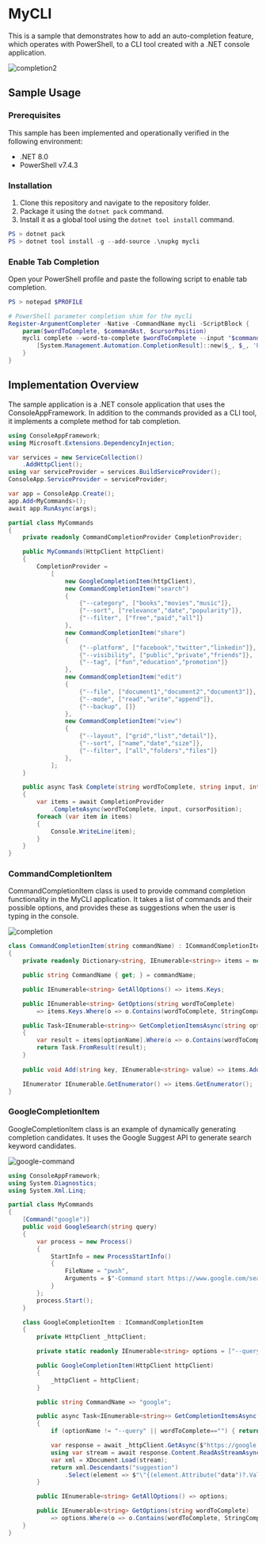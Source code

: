 # MyCLI

This is a sample that demonstrates how to add an auto-completion feature, which operates with PowerShell, to a CLI tool created with a .NET console application.

![completion2](/img/completion2.gif)

## Sample Usage

### Prerequisites

This sample has been implemented and operationally verified in the following environment:

- .NET 8.0
- PowerShell v7.4.3

### Installation

1. Clone this repository and navigate to the repository folder.
2. Package it using the `dotnet pack` command.
3. Install it as a global tool using the `dotnet tool install` command.

```powershell
PS > dotnet pack
PS > dotnet tool install -g --add-source .\nupkg mycli
```

### Enable Tab Completion
Open your PowerShell profile and paste the following script to enable tab completion.

```powershell
PS > notepad $PROFILE
```

```powershell
# PowerShell parameter completion shim for the mycli
Register-ArgumentCompleter -Native -CommandName mycli -ScriptBlock {
    param($wordToComplete, $commandAst, $cursorPosition)
    mycli complete --word-to-complete $wordToComplete --input "$commandAst" --cursor-position $cursorPosition | ForEach-Object {
        [System.Management.Automation.CompletionResult]::new($_, $_, 'ParameterValue', $_)
    }
}

```

## Implementation Overview
The sample application is a .NET console application that uses the ConsoleAppFramework. In addition to the commands provided as a CLI tool, it implements a complete method for tab completion.

```cs
using ConsoleAppFramework;
using Microsoft.Extensions.DependencyInjection;

var services = new ServiceCollection()
    .AddHttpClient();
using var serviceProvider = services.BuildServiceProvider();
ConsoleApp.ServiceProvider = serviceProvider;

var app = ConsoleApp.Create();
app.Add<MyCommands>();
await app.RunAsync(args);

partial class MyCommands
{
    private readonly CommandCompletionProvider CompletionProvider;

    public MyCommands(HttpClient httpClient)
    {
        CompletionProvider =
            [
                new GoogleCompletionItem(httpClient),
                new CommandCompletionItem("search")
                {
                    {"--category", ["books","movies","music"]},
                    {"--sort", ["relevance","date","popularity"]},
                    {"--filter", ["free","paid","all"]}
                },
                new CommandCompletionItem("share")
                {
                    {"--platform", ["facebook","twitter","linkedin"]},
                    {"--visibility", ["public","private","friends"]},
                    {"--tag", ["fun","education","promotion"]}
                },
                new CommandCompletionItem("edit")
                {
                    {"--file", ["document1","document2","document3"]},
                    {"--mode", ["read","write","append"]},
                    {"--backup", []}
                },
                new CommandCompletionItem("view")
                {
                    {"--layout", ["grid","list","detail"]},
                    {"--sort", ["name","date","size"]},
                    {"--filter", ["all","folders","files"]}
                },
            ];
    }

    public async Task Complete(string wordToComplete, string input, int cursorPosition)
    {
        var items = await CompletionProvider
            .CompleteAsync(wordToComplete, input, cursorPosition);
        foreach (var item in items)
        {
            Console.WriteLine(item);
        }
    }
}
```

### CommandCompletionItem

CommandCompletionItem class is used to provide command completion functionality in the MyCLI application. It takes a list of commands and their possible options, and provides these as suggestions when the user is typing in the console.

![completion](/img/completion.gif)

```cs
class CommandCompletionItem(string commandName) : ICommandCompletionItem, IEnumerable
{
    private readonly Dictionary<string, IEnumerable<string>> items = new();

    public string CommandName { get; } = commandName;

    public IEnumerable<string> GetAllOptions() => items.Keys;

    public IEnumerable<string> GetOptions(string wordToComplete)
        => items.Keys.Where(o => o.Contains(wordToComplete, StringComparison.InvariantCultureIgnoreCase));

    public Task<IEnumerable<string>> GetCompletionItemsAsync(string optionName, string wordToComplete)
    {
        var result = items[optionName].Where(o => o.Contains(wordToComplete, StringComparison.InvariantCultureIgnoreCase));
        return Task.FromResult(result);
    }
    
    public void Add(string key, IEnumerable<string> value) => items.Add(key, value);

    IEnumerator IEnumerable.GetEnumerator() => items.GetEnumerator();
}
```


### GoogleCompletionItem

GoogleCompletionItem class is an example of dynamically generating completion candidates. It uses the Google Suggest API to generate search keyword candidates.

![google-command](/img/google-command.gif)

```cs
using ConsoleAppFramework;
using System.Diagnostics;
using System.Xml.Linq;

partial class MyCommands
{
    [Command("google")]
    public void GoogleSearch(string query)
    {
        var process = new Process()
        {
            StartInfo = new ProcessStartInfo()
            {
                FileName = "pwsh",
                Arguments = $"-Command start https://www.google.com/search?q={System.Web.HttpUtility.UrlEncode(query)}"
            }
        };
        process.Start();
    }

    class GoogleCompletionItem : ICommandCompletionItem
    {
        private HttpClient _httpClient;

        private static readonly IEnumerable<string> options = ["--query"];

        public GoogleCompletionItem(HttpClient httpClient)
        {
            _httpClient = httpClient;
        }

        public string CommandName => "google";

        public async Task<IEnumerable<string>> GetCompletionItemsAsync(string optionName, string wordToComplete)
        {
            if (optionName != "--query" || wordToComplete=="") { return []; }

            var response = await _httpClient.GetAsync($"https://google.com/complete/search?hl=en&q={System.Web.HttpUtility.UrlEncode(wordToComplete)}&output=toolbar");
            using var stream = await response.Content.ReadAsStreamAsync();
            var xml = XDocument.Load(stream);
            return xml.Descendants("suggestion")
                .Select(element => $"\"{(element.Attribute("data")?.Value ?? "")}\"");
        }

        public IEnumerable<string> GetAllOptions() => options;

        public IEnumerable<string> GetOptions(string wordToComplete) 
            => options.Where(o => o.Contains(wordToComplete, StringComparison.InvariantCultureIgnoreCase));
    }
}
```


